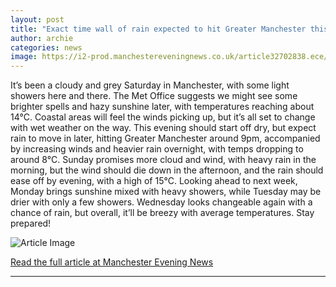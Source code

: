 ```yaml
---
layout: post
title: "Exact time wall of rain expected to hit Greater Manchester this weekend"
author: archie
categories: news
image: https://i2-prod.manchestereveningnews.co.uk/article32702838.ece/ALTERNATES/s1200/0_JS384853244.jpg
---
```

It’s been a cloudy and grey Saturday in Manchester, with some light showers here and there. The Met Office suggests we might see some brighter spells and hazy sunshine later, with temperatures reaching about 14°C. Coastal areas will feel the winds picking up, but it’s all set to change with wet weather on the way. This evening should start off dry, but expect rain to move in later, hitting Greater Manchester around 9pm, accompanied by increasing winds and heavier rain overnight, with temps dropping to around 8°C. Sunday promises more cloud and wind, with heavy rain in the morning, but the wind should die down in the afternoon, and the rain should ease off by evening, with a high of 15°C. Looking ahead to next week, Monday brings sunshine mixed with heavy showers, while Tuesday may be drier with only a few showers. Wednesday looks changeable again with a chance of rain, but overall, it’ll be breezy with average temperatures. Stay prepared!

![Article Image](https://i2-prod.manchestereveningnews.co.uk/article32702838.ece/ALTERNATES/s1200/0_JS384853244.jpg)

[Read the full article at Manchester Evening News](https://www.manchestereveningnews.co.uk/news/greater-manchester-news/what-time-wall-rain-expected-32702756)

---
